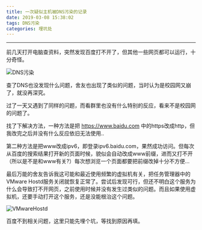 ```yaml
---
title: 一次疑似主机被DNS污染的记录
date: 2019-03-08 15:38:02
tags: DNS污染
categories: 埋坑处
---
```

---
前几天打开电脑查资料，突然发现百度打不开了，但其他一些网页都可以运行，十分奇怪。

![DNS污染](/一次疑似主机被DNS污染的记录/DNS污染.png)

查了DNS也没发现什么问题，舍友也出现了类似的问题，当时认为是校园网又崩了，就没再深究。

过了一天又遇到了同样的问题，而看群里也没有什么特别的反应，看来不是校园网的问题了。

找了下解决方法，一种方法是把 https://www.baidu.com 中的https改成http，但我改完之后并没有什么反应依旧无法使用..

第二种方法是把www改成ipv6，即登录ipv6.baidu.com，果然成功访问。但每次从百度的搜索结果打开新的页面时候，貌似会自动改成www前缀，进而又打不开（所以是不是和www有关?）每次想浏览一个页面都要把前缀改掉十分不方便...

最后万能的舍友告诉我这可能和最近使用频繁的虚拟机有关，把任务管理器中的VMware Hostd服务关闭就恢复正常了。尝试后发现可行，但还不明白这个服务为什么会导致打不开网页，之前使用时候并没有发生过类似的问题。而且如果使用虚拟机，还要手动打开这个服务，还是没能根治这个问题。

![VMwareHostd](/一次疑似主机被DNS污染的记录/VMwareHostd.png)

百度不到相关问题，这里只能先埋个坑，等找到原因再填。